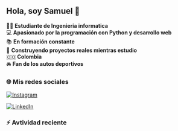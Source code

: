 ## Hola, soy Samuel 👋

:student: **Estudiante de Ingenieria informatica**  
:computer: **Apasionado por la programación con Python y desarrollo web**  
:books: **En formación constante**  
:rocket: **Construyendo proyectos reales mientras estudio**  
🇨🇴 **Colombia**  
:oncoming_automobile: **Fan de los autos deportivos**

### 🌐 Mis redes sociales

[![Instagram](https://img.shields.io/badge/Instagram-%23E4405F.svg?style=for-the-badge&logo=Instagram&logoColor=white)](https://www.instagram.com/s.mndz098/)

[![LinkedIn](https://img.shields.io/badge/LinkedIn-%230077B5.svg?style=for-the-badge&logo=linkedin&logoColor=white)](https://www.linkedin.com/in/samuel-mendoza-45603b325/)

### :zap: Avtividad reciente
<!--STAR_SECTION:activity-->

<!--END_SECTION:activity-->
